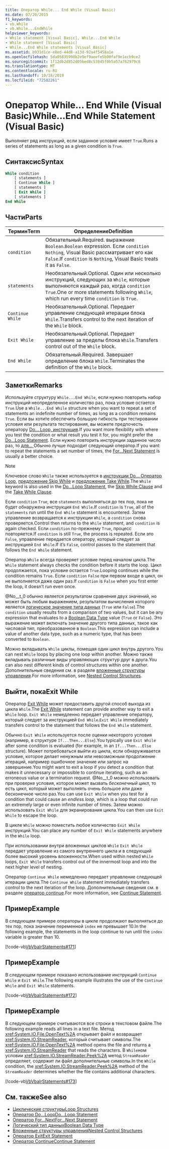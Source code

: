 ```yaml
---
title: Оператор While... End While (Visual Basic)
ms.date: 07/20/2015
f1_keywords:
- vb.While
- vb.While...EndWhile
helpviewer_keywords:
- While statement [Visual Basic], While...End While
- While statement [Visual Basic]
- While...End While statements [Visual Basic]
ms.assetid: b931d1ce-e8ed-44d8-a13d-92a4f5458a1e
ms.openlocfilehash: 5da05835998b2e9ef9aeefe5b00faf9e1ecb9ce2
ms.sourcegitcommit: 1f12db2d852d05bed8c53845f0b5a57a762979c8
ms.translationtype: MT
ms.contentlocale: ru-RU
ms.lasthandoff: 10/18/2019
ms.locfileid: "72582261"
---
```

# <a name="whileend-while-statement-visual-basic"></a><span data-ttu-id="a8027-102">Оператор While... End While (Visual Basic)</span><span class="sxs-lookup"><span data-stu-id="a8027-102">While...End While Statement (Visual Basic)</span></span>
<span data-ttu-id="a8027-103">Выполняет ряд инструкций, если заданное условие имеет `True`.</span><span class="sxs-lookup"><span data-stu-id="a8027-103">Runs a series of statements as long as a given condition is `True`.</span></span>  
  
## <a name="syntax"></a><span data-ttu-id="a8027-104">Синтаксис</span><span class="sxs-lookup"><span data-stu-id="a8027-104">Syntax</span></span>  
  
```vb  
While condition  
    [ statements ]  
    [ Continue While ]  
    [ statements ]  
    [ Exit While ]  
    [ statements ]  
End While  
```  
  
## <a name="parts"></a><span data-ttu-id="a8027-105">Части</span><span class="sxs-lookup"><span data-stu-id="a8027-105">Parts</span></span>  
  
|<span data-ttu-id="a8027-106">Термин</span><span class="sxs-lookup"><span data-stu-id="a8027-106">Term</span></span>|<span data-ttu-id="a8027-107">Определение</span><span class="sxs-lookup"><span data-stu-id="a8027-107">Definition</span></span>|  
|---|---|  
|`condition`|<span data-ttu-id="a8027-108">Обязательный.</span><span class="sxs-lookup"><span data-stu-id="a8027-108">Required.</span></span> <span data-ttu-id="a8027-109">выражение `Boolean`.</span><span class="sxs-lookup"><span data-stu-id="a8027-109">`Boolean` expression.</span></span> <span data-ttu-id="a8027-110">Если `condition` `Nothing`, Visual Basic рассматривает его как `False`.</span><span class="sxs-lookup"><span data-stu-id="a8027-110">If `condition` is `Nothing`, Visual Basic treats it as `False`.</span></span>|  
|`statements`|<span data-ttu-id="a8027-111">Необязательный.</span><span class="sxs-lookup"><span data-stu-id="a8027-111">Optional.</span></span> <span data-ttu-id="a8027-112">Один или несколько инструкций, следующих за `While`, которые выполняются каждый раз, когда `condition` `True`.</span><span class="sxs-lookup"><span data-stu-id="a8027-112">One or more statements following `While`, which run every time `condition` is `True`.</span></span>|  
|`Continue While`|<span data-ttu-id="a8027-113">Необязательный.</span><span class="sxs-lookup"><span data-stu-id="a8027-113">Optional.</span></span> <span data-ttu-id="a8027-114">Передает управление следующей итерации блока `While`.</span><span class="sxs-lookup"><span data-stu-id="a8027-114">Transfers control to the next iteration of the `While` block.</span></span>|  
|`Exit While`|<span data-ttu-id="a8027-115">Необязательный.</span><span class="sxs-lookup"><span data-stu-id="a8027-115">Optional.</span></span> <span data-ttu-id="a8027-116">Передает управление за пределы блока `While`.</span><span class="sxs-lookup"><span data-stu-id="a8027-116">Transfers control out of the `While` block.</span></span>|  
|`End While`|<span data-ttu-id="a8027-117">Обязательный.</span><span class="sxs-lookup"><span data-stu-id="a8027-117">Required.</span></span> <span data-ttu-id="a8027-118">Завершает определение блока `While`.</span><span class="sxs-lookup"><span data-stu-id="a8027-118">Terminates the definition of the `While` block.</span></span>|  
  
## <a name="remarks"></a><span data-ttu-id="a8027-119">Заметки</span><span class="sxs-lookup"><span data-stu-id="a8027-119">Remarks</span></span>  
 <span data-ttu-id="a8027-120">Используйте структуру `While...End While`, если нужно повторить набор инструкций неопределенное количество раз, пока условие остается `True`.</span><span class="sxs-lookup"><span data-stu-id="a8027-120">Use a `While...End While` structure when you want to repeat a set of statements an indefinite number of times, as long as a condition remains `True`.</span></span> <span data-ttu-id="a8027-121">Если вы хотите обеспечить большую гибкость при тестировании условия или результата тестирования, вы можете предпочесть оператору [Do... Loop, инструкция](../../../visual-basic/language-reference/statements/do-loop-statement.md).</span><span class="sxs-lookup"><span data-stu-id="a8027-121">If you want more flexibility with where you test the condition or what result you test it for, you might prefer the [Do...Loop Statement](../../../visual-basic/language-reference/statements/do-loop-statement.md).</span></span> <span data-ttu-id="a8027-122">Если нужно повторить инструкции заданное число раз, то [для... ](../../../visual-basic/language-reference/statements/for-next-statement.md)Обычно лучше подходит следующий оператор.</span><span class="sxs-lookup"><span data-stu-id="a8027-122">If you want to repeat the statements a set number of times, the [For...Next Statement](../../../visual-basic/language-reference/statements/for-next-statement.md) is usually a better choice.</span></span>  
  
> [!NOTE]
> <span data-ttu-id="a8027-123">Ключевое слово `While` также используется в [инструкции Do... Оператор Loop](../../../visual-basic/language-reference/statements/do-loop-statement.md), [предложение Skip While](../../../visual-basic/language-reference/queries/skip-while-clause.md) и [предложение Take While](../../../visual-basic/language-reference/queries/take-while-clause.md).</span><span class="sxs-lookup"><span data-stu-id="a8027-123">The `While` keyword is also used in the [Do...Loop Statement](../../../visual-basic/language-reference/statements/do-loop-statement.md), the [Skip While Clause](../../../visual-basic/language-reference/queries/skip-while-clause.md) and the [Take While Clause](../../../visual-basic/language-reference/queries/take-while-clause.md).</span></span>  
  
 <span data-ttu-id="a8027-124">Если `condition` `True`, все `statements` выполняться до тех пор, пока не будет обнаружена инструкция `End While`.</span><span class="sxs-lookup"><span data-stu-id="a8027-124">If `condition` is `True`, all of the `statements` run until the `End While` statement is encountered.</span></span> <span data-ttu-id="a8027-125">Затем управление возвращается к инструкции `While`, а `condition` снова проверяется.</span><span class="sxs-lookup"><span data-stu-id="a8027-125">Control then returns to the `While` statement, and `condition` is again checked.</span></span> <span data-ttu-id="a8027-126">Если `condition` по-прежнему `True`, процесс повторяется.</span><span class="sxs-lookup"><span data-stu-id="a8027-126">If `condition` is still `True`, the process is repeated.</span></span> <span data-ttu-id="a8027-127">Если это `False`, управление передается оператору, который следует за инструкцией `End While`.</span><span class="sxs-lookup"><span data-stu-id="a8027-127">If it’s `False`, control passes to the statement that follows the `End While` statement.</span></span>  
  
 <span data-ttu-id="a8027-128">Оператор `While` всегда проверяет условие перед началом цикла.</span><span class="sxs-lookup"><span data-stu-id="a8027-128">The `While` statement always checks the condition before it starts the loop.</span></span> <span data-ttu-id="a8027-129">Цикл продолжается, пока условие остается `True`.</span><span class="sxs-lookup"><span data-stu-id="a8027-129">Looping continues while the condition remains `True`.</span></span> <span data-ttu-id="a8027-130">Если `condition` `False` при первом входе в цикл, он не выполняется даже один раз.</span><span class="sxs-lookup"><span data-stu-id="a8027-130">If `condition` is `False` when you first enter the loop, it doesn’t run even once.</span></span>  
  
 <span data-ttu-id="a8027-131">@No__t_0 обычно является результатом сравнения двух значений, но может быть любым выражением, результатом вычисления которого является [логическое значение типа данных](../../../visual-basic/language-reference/data-types/boolean-data-type.md) (`True` или `False`).</span><span class="sxs-lookup"><span data-stu-id="a8027-131">The `condition` usually results from a comparison of two values, but it can be any expression that evaluates to a [Boolean Data Type](../../../visual-basic/language-reference/data-types/boolean-data-type.md) value (`True` or `False`).</span></span> <span data-ttu-id="a8027-132">Это выражение может включать значение другого типа данных, такое как числовой тип, преобразованное в `Boolean`.</span><span class="sxs-lookup"><span data-stu-id="a8027-132">This expression can include a value of another data type, such as a numeric type, that has been converted to `Boolean`.</span></span>  
  
 <span data-ttu-id="a8027-133">Можно вкладывать `While` циклы, помещая один цикл внутрь другого.</span><span class="sxs-lookup"><span data-stu-id="a8027-133">You can nest `While` loops by placing one loop within another.</span></span> <span data-ttu-id="a8027-134">Можно также вкладывать различные виды управляющих структур друг в друга.</span><span class="sxs-lookup"><span data-stu-id="a8027-134">You can also nest different kinds of control structures within one another.</span></span> <span data-ttu-id="a8027-135">Дополнительные сведения см. в разделе [вложенные структуры управления](../../../visual-basic/programming-guide/language-features/control-flow/nested-control-structures.md).</span><span class="sxs-lookup"><span data-stu-id="a8027-135">For more information, see [Nested Control Structures](../../../visual-basic/programming-guide/language-features/control-flow/nested-control-structures.md).</span></span>  
  
## <a name="exit-while"></a><span data-ttu-id="a8027-136">Выйти, пока</span><span class="sxs-lookup"><span data-stu-id="a8027-136">Exit While</span></span>  
 <span data-ttu-id="a8027-137">Оператор [Exit While](../../../visual-basic/language-reference/statements/exit-statement.md) может предоставить другой способ выхода из цикла `While`.</span><span class="sxs-lookup"><span data-stu-id="a8027-137">The [Exit While](../../../visual-basic/language-reference/statements/exit-statement.md) statement can provide another way to exit a `While` loop.</span></span> <span data-ttu-id="a8027-138">`Exit While` немедленно передает управление оператору, который следует за инструкцией `End While`.</span><span class="sxs-lookup"><span data-stu-id="a8027-138">`Exit While` immediately transfers control to the statement that follows the `End While` statement.</span></span>  
  
 <span data-ttu-id="a8027-139">Обычно `Exit While` используется после оценки некоторого условия (например, в структуре `If...Then...Else`).</span><span class="sxs-lookup"><span data-stu-id="a8027-139">You typically use `Exit While` after some condition is evaluated (for example, in an `If...Then...Else` structure).</span></span> <span data-ttu-id="a8027-140">Может потребоваться выйти из цикла, если обнаруживается условие, которое делает ненужным или невозможным продолжение итераций, например ошибочное значение или запрос на завершение.</span><span class="sxs-lookup"><span data-stu-id="a8027-140">You might want to exit a loop if you detect a condition that makes it unnecessary or impossible to continue iterating, such as an erroneous value or a termination request.</span></span> <span data-ttu-id="a8027-141">@No__t_0 можно использовать при проверке условия, которое может вызвать *бесконечный цикл*, то есть цикл, который может выполнять очень большое или даже бесконечное число раз.</span><span class="sxs-lookup"><span data-stu-id="a8027-141">You can use `Exit While` when you test for a condition that could cause an *endless loop*, which is a loop that could run an extremely large or even infinite number of times.</span></span> <span data-ttu-id="a8027-142">Затем можно использовать `Exit While` для экранирования цикла.</span><span class="sxs-lookup"><span data-stu-id="a8027-142">You can then use `Exit While` to escape the loop.</span></span>  
  
 <span data-ttu-id="a8027-143">В цикле `While` можно поместить любое количество `Exit While` инструкций.</span><span class="sxs-lookup"><span data-stu-id="a8027-143">You can place any number of `Exit While` statements anywhere in the `While` loop.</span></span>  
  
 <span data-ttu-id="a8027-144">При использовании внутри вложенных циклов `While` `Exit While` передает управление из самого внутреннего цикла и в следующий более высокий уровень вложенности.</span><span class="sxs-lookup"><span data-stu-id="a8027-144">When used within nested `While` loops, `Exit While` transfers control out of the innermost loop and into the next higher level of nesting.</span></span>  
  
 <span data-ttu-id="a8027-145">Оператор `Continue While` немедленно передает управление следующей итерации цикла.</span><span class="sxs-lookup"><span data-stu-id="a8027-145">The `Continue While` statement immediately transfers control to the next iteration of the loop.</span></span> <span data-ttu-id="a8027-146">Дополнительные сведения см. в разделе [оператор continue](../../../visual-basic/language-reference/statements/continue-statement.md).</span><span class="sxs-lookup"><span data-stu-id="a8027-146">For more information, see [Continue Statement](../../../visual-basic/language-reference/statements/continue-statement.md).</span></span>  
  
## <a name="example"></a><span data-ttu-id="a8027-147">Пример</span><span class="sxs-lookup"><span data-stu-id="a8027-147">Example</span></span>  
 <span data-ttu-id="a8027-148">В следующем примере операторы в цикле продолжают выполняться до тех пор, пока значение переменной `index` не превышает 10.</span><span class="sxs-lookup"><span data-stu-id="a8027-148">In the following example, the statements in the loop continue to run until the `index` variable is greater than 10.</span></span>  
  
 [!code-vb[VbVbalrStatements#171](~/samples/snippets/visualbasic/VS_Snippets_VBCSharp/VbVbalrStatements/VB/class14.vb#171)]  
  
## <a name="example"></a><span data-ttu-id="a8027-149">Пример</span><span class="sxs-lookup"><span data-stu-id="a8027-149">Example</span></span>  
 <span data-ttu-id="a8027-150">В следующем примере показано использование инструкций `Continue While` и `Exit While`.</span><span class="sxs-lookup"><span data-stu-id="a8027-150">The following example illustrates the use of the `Continue While` and `Exit While` statements.</span></span>  
  
 [!code-vb[VbVbalrStatements#172](~/samples/snippets/visualbasic/VS_Snippets_VBCSharp/VbVbalrStatements/VB/class14.vb#172)]  
  
## <a name="example"></a><span data-ttu-id="a8027-151">Пример</span><span class="sxs-lookup"><span data-stu-id="a8027-151">Example</span></span>  
 <span data-ttu-id="a8027-152">В следующем примере считываются все строки в текстовом файле.</span><span class="sxs-lookup"><span data-stu-id="a8027-152">The following example reads all lines in a text file.</span></span> <span data-ttu-id="a8027-153">Метод <xref:System.IO.File.OpenText%2A> открывает файл и возвращает <xref:System.IO.StreamReader>, который считывает символы.</span><span class="sxs-lookup"><span data-stu-id="a8027-153">The <xref:System.IO.File.OpenText%2A> method opens the file and returns a <xref:System.IO.StreamReader> that reads the characters.</span></span> <span data-ttu-id="a8027-154">В `While`ном условии <xref:System.IO.StreamReader.Peek%2A> метод `StreamReader` определяет, содержит ли файл дополнительные символы.</span><span class="sxs-lookup"><span data-stu-id="a8027-154">In the `While` condition, the <xref:System.IO.StreamReader.Peek%2A> method of the `StreamReader` determines whether the file contains additional characters.</span></span>  
  
 [!code-vb[VbVbalrStatements#173](~/samples/snippets/visualbasic/VS_Snippets_VBCSharp/VbVbalrStatements/VB/class14.vb#173)]  
  
## <a name="see-also"></a><span data-ttu-id="a8027-155">См. также</span><span class="sxs-lookup"><span data-stu-id="a8027-155">See also</span></span>

- [<span data-ttu-id="a8027-156">Циклические структуры</span><span class="sxs-lookup"><span data-stu-id="a8027-156">Loop Structures</span></span>](../../../visual-basic/programming-guide/language-features/control-flow/loop-structures.md)
- [<span data-ttu-id="a8027-157">Оператор Do...Loop</span><span class="sxs-lookup"><span data-stu-id="a8027-157">Do...Loop Statement</span></span>](../../../visual-basic/language-reference/statements/do-loop-statement.md)
- [<span data-ttu-id="a8027-158">Оператор For...Next</span><span class="sxs-lookup"><span data-stu-id="a8027-158">For...Next Statement</span></span>](../../../visual-basic/language-reference/statements/for-next-statement.md)
- [<span data-ttu-id="a8027-159">Логический тип данных</span><span class="sxs-lookup"><span data-stu-id="a8027-159">Boolean Data Type</span></span>](../../../visual-basic/language-reference/data-types/boolean-data-type.md)
- [<span data-ttu-id="a8027-160">Вложенные структуры управления</span><span class="sxs-lookup"><span data-stu-id="a8027-160">Nested Control Structures</span></span>](../../../visual-basic/programming-guide/language-features/control-flow/nested-control-structures.md)
- [<span data-ttu-id="a8027-161">Оператор Exit</span><span class="sxs-lookup"><span data-stu-id="a8027-161">Exit Statement</span></span>](../../../visual-basic/language-reference/statements/exit-statement.md)
- [<span data-ttu-id="a8027-162">Оператор Continue</span><span class="sxs-lookup"><span data-stu-id="a8027-162">Continue Statement</span></span>](../../../visual-basic/language-reference/statements/continue-statement.md)
